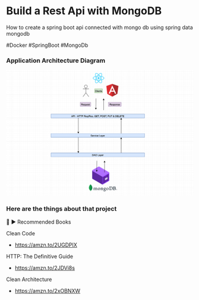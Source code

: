 # Build a Rest Api with MongoDB

How to create a spring boot api connected with mongo db using spring data mongodb

#Docker #SpringBoot #MongoDb

### Application Architecture Diagram
![img.png](img.png)


###   Here are the things about that project
🙊
► Recommended Books

Clean Code
- https://amzn.to/2UGDPlX

HTTP: The Definitive Guide
- https://amzn.to/2JDVi8s

Clean Architecture
- https://amzn.to/2xOBNXW